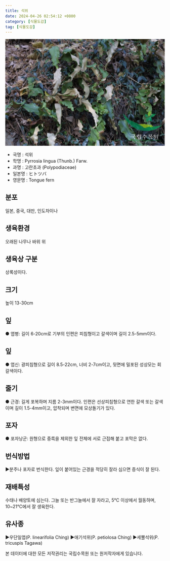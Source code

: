 ```yaml
---
title: 석위
date: 2024-04-26 02:54:12 +0800
category: [식물도감]
tag: [식물도감]
---
```




![석위](/assets/img/fileUpload/plants/basic/Polypodiaceae/Pyrrosia/4286/1_th2.JPG)
- 국명 : 석위
- 학명 : Pyrrosia lingua (Thunb.) Farw.
- 과명 : 고란초과 (Polypodiaceae)
- 일본명 : ヒトツバ
- 영문명 : Tongue fern


## 분포
일본, 중국, 대만, 인도차이나
## 생육환경
오래된 나무나 바위 위 
## 생육상 구분
상록성이다.
## 크기
높이 13-30cm
## 잎
● 엽병: 길이 6-20cm로 기부의 인편은 피침형이고 갈색이며 길이 2.5-5mm이다. 
## 잎
● 엽신: 광피침형으로 길이 8.5-22cm, 너비 2-7cm이고, 뒷면에 밀포된 성상모는 회갈색이다. 
## 줄기
● 근경: 길게 포복하며 지름 2-3mm이다. 인편은 선상피침형으로 연한 갈색 또는 갈색이며 길이 1.5-4mm이고, 압착되며 변면에 모상돌기가 있다. 
## 포자
● 포자낭군: 원형으로 중륵을 제외한 잎 전체에 서로 근접해 붙고 포막은 없다. 
## 번식방법
▶분주나 포자로 번식한다. 잎이 붙어있는 근경을 적당히 잘라 심으면 증식이 잘 된다.
## 재배특성
수태나 배양토에 심는다. 그늘 또는 반그늘에서 잘 자라고, 5℃ 이상에서 월동하며, 10~21℃에서 잘 생육한다.
## 유사종
▶우단일엽(P. linearifolia Ching)
▶애기석위(P. petiolosa Ching)
▶세뿔석위(P. tricuspis Tagawa)






본 데이터에 대한 모든 저작권리는 국립수목원 또는 원저작자에게 있습니다.
